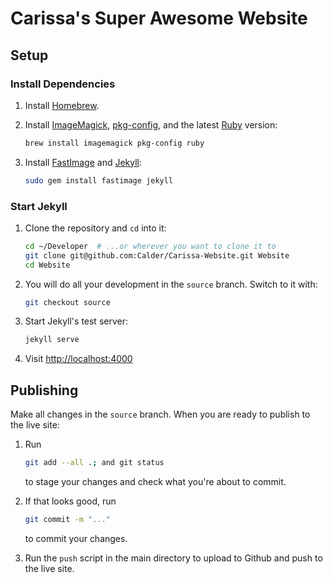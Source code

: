 # Carissa's Super Awesome Website

## Setup

### Install Dependencies

1.  Install [Homebrew](http://brew.sh/).

2.  Install [ImageMagick](http://www.imagemagick.org/), [pkg-config](http://www.freedesktop.org/wiki/Software/pkg-config/), and the latest [Ruby](https://www.ruby-lang.org/) version:
    ```sh
    brew install imagemagick pkg-config ruby
    ```

3.  Install [FastImage](https://github.com/sdsykes/fastimage) and [Jekyll](http://jekyllrb.com/):
    ```sh
    sudo gem install fastimage jekyll
    ```

### Start Jekyll

1.  Clone the repository and `cd` into it:
    ```sh
    cd ~/Developer  # ...or wherever you want to clone it to
    git clone git@github.com:Calder/Carissa-Website.git Website
    cd Website
    ```

2.  You will do all your development in the `source` branch. Switch to it with:
    ```sh
    git checkout source
    ```

3.  Start Jekyll's test server:
    ```sh
    jekyll serve
    ```

4.  Visit [http://localhost:4000](http://localhost:4000)

## Publishing

Make all changes in the `source` branch. When you are ready to publish to the live site:
1.  Run
    ```sh
    git add --all .; and git status
    ```
    to stage your changes and check what you're about to commit.

2.  If that looks good, run
    ```sh
    git commit -m "..."
    ```
    to commit your changes.

3.  Run the `push` script in the main directory to upload to Github and push to the live site.
